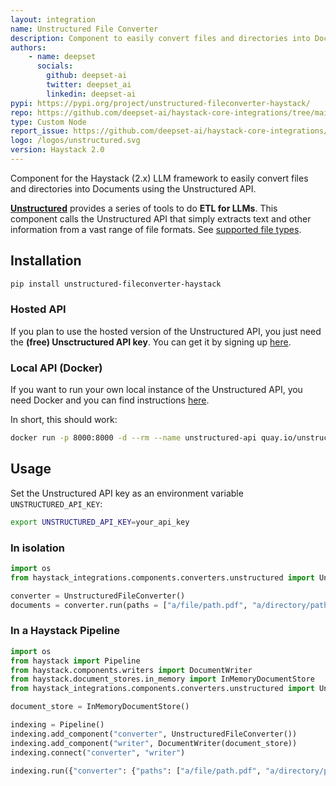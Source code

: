 ```yaml
---
layout: integration
name: Unstructured File Converter
description: Component to easily convert files and directories into Documents using the Unstructured API
authors:
    - name: deepset
      socials:
        github: deepset-ai
        twitter: deepset_ai
        linkedin: deepset-ai
pypi: https://pypi.org/project/unstructured-fileconverter-haystack/
repo: https://github.com/deepset-ai/haystack-core-integrations/tree/main/integrations/unstructured
type: Custom Node
report_issue: https://github.com/deepset-ai/haystack-core-integrations/issues
logo: /logos/unstructured.svg
version: Haystack 2.0
---
```


Component for the Haystack (2.x) LLM framework to easily convert files and directories into Documents using the Unstructured API.

**[Unstructured](https://unstructured-io.github.io/unstructured/index.html)** provides a series of tools to do **ETL for LLMs**. This component calls the Unstructured API that simply extracts text and other information from a vast range of file formats. See [supported file types](https://unstructured-io.github.io/unstructured/api.html#supported-file-types).

## Installation

```bash
pip install unstructured-fileconverter-haystack
```

### Hosted API
If you plan to use the hosted version of the Unstructured API, you just need the **(free) Unsctructured API key**. You can get it by signing up [here](https://unstructured.io/api-key-free).

### Local API (Docker)
If you want to run your own local instance of the Unstructured API, you need Docker and you can find instructions [here](https://unstructured-io.github.io/unstructured/api.html#using-docker-images).

In short, this should work:
```bash
docker run -p 8000:8000 -d --rm --name unstructured-api quay.io/unstructured-io/unstructured-api:latest --port 8000 --host 0.0.0.0
```

## Usage

Set the Unstructured API key as an environment variable `UNSTRUCTURED_API_KEY`:
```bash
export UNSTRUCTURED_API_KEY=your_api_key
```

### In isolation
```python
import os
from haystack_integrations.components.converters.unstructured import UnstructuredFileConverter

converter = UnstructuredFileConverter()
documents = converter.run(paths = ["a/file/path.pdf", "a/directory/path"])["documents"]
```

### In a Haystack Pipeline
```python
import os
from haystack import Pipeline
from haystack.components.writers import DocumentWriter
from haystack.document_stores.in_memory import InMemoryDocumentStore
from haystack_integrations.components.converters.unstructured import UnstructuredFileConverter

document_store = InMemoryDocumentStore()

indexing = Pipeline()
indexing.add_component("converter", UnstructuredFileConverter())
indexing.add_component("writer", DocumentWriter(document_store))
indexing.connect("converter", "writer")

indexing.run({"converter": {"paths": ["a/file/path.pdf", "a/directory/path"]}})
```